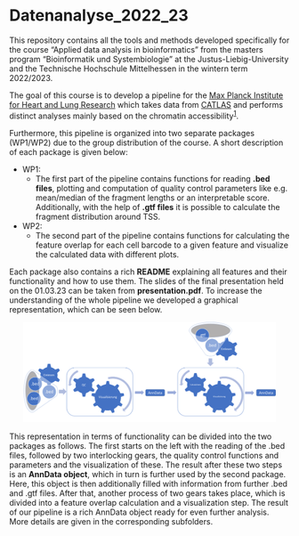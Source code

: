# Datenanalyse_2022_23

This repository contains all the tools and methods developed specifically for the course 
“Applied data analysis in bioinformatics” from the masters program “Bioinformatik und Systembiologie” 
at the Justus-Liebig-University and the Technische Hochschule Mittelhessen in the wintern term 2022/2023.

The goal of this course is to develop a pipeline for the [Max Planck Institute for Heart and Lung Research](https://www.mpg.de/149809/heart-lung-research)
which takes data from [CATLAS](http://catlas.org/humanenhancer/#!/) and performs distinct analyses mainly based on the chromatin accessibility<sup>[1](#--1-zhang-k-hocker-j-d-miller-m-hou-x-chiou-j-poirion-o-b-qiu-y-li-y-e-gaulton-k-j-wang-a-preissl-s-amp-ren-b--2021---a-single-cell-atlas-of-chromatin-accessibility-in-the-human-genome-cell-184--24---httpsdoiorg101016jcell202110024)</sup>.

Furthermore, this pipeline is organized into two separate packages (WP1/WP2) due to the group distribution of the course. A short description of each package is given below:

- WP1:
  - The first part of the pipeline contains functions for reading __.bed files__, plotting and computation of quality control parameters
  like e.g. mean/median of the fragment lengths or an interpretable score. Additionally, with the help of __.gtf files__ it is possible to calculate
  the fragment distribution around TSS. 
- WP2:
  - The second part of the pipeline contains functions for calculating the feature overlap for each cell barcode to a given feature and visualize the calculated data with different plots.

Each package also contains a rich __README__ explaining all features and their functionality and how to use them. The slides of the final presentation held on the 01.03.23 can be taken from __presentation.pdf__.
To increase the understanding of the whole pipeline we developed a graphical representation, which can be seen below.

<p align="center">
  <img src="images/pipe.png" width="90%">
</p>

This representation in terms of functionality can be divided into the two packages as follows. The first starts on the left with the reading of the .bed files, followed by two interlocking gears, the quality control functions and parameters and the visualization of these. The result after these two steps is an __AnnData object__, which in turn is further used by the second package.
Here, this object is then additionally filled with information from further .bed and .gtf files. After that, another process of two gears takes place, which is divided into a feature overlap calculation and a visualization step. The result of our pipeline is a rich AnnData object ready for even further analysis. More details are given in the corresponding subfolders.